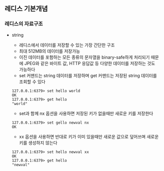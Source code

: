 ## 레디스 기본개념

### 레디스의 자료구조
+ string
    - 레디스에서 데이터를 저장할 수 있는 가장 간단한 구조
    - 최대 512MB의 데이터를 저장가능
    - 이진 데이터를 포함하는 모든 종류의 문자열을 binary-safe하게 처리되기 때문에 JPEG와 같은 바이트 값, HTTP 응답값 등 다양한 데이터를 저장하는 것도 가능하다
    - set 커맨드는 string 데이터를 저장하며 get 커맨드는 저장된 string 데이터를 조회할 수 있다

    ```
    127.0.0.1:6379> set hello world
    OK
    127.0.0.1:6379> get hello
    "world"
    ```

    - set과 함께 nx 옵션을 사용하면 저장된 키가 없을때만 새로운 키를 저장한다

    ```
    127.0.0.1:6379> set gello newval nx
    OK
    ```

    - xx 옵션을 사용하면 반대로 키가 이미 있을때만 새로운 값으로 덮어쓰며 새로운 키를 생성하지 않는다

    ```
    127.0.0.1:6379> set hello newval xx
    OK
    127.0.0.1:6379> get hello
    "newval"
    ```